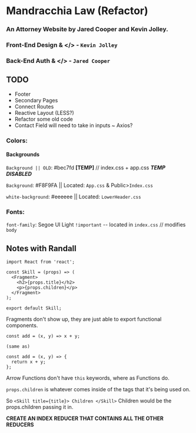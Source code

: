 # Mandracchia Law (Refactor)

### An Attorney Website by Jared Cooper and Kevin Jolley.

### Front-End Design & </> - `Kevin Jolley`

### Back-End Auth & </> - `Jared Cooper`

## TODO

- Footer
- Secondary Pages
- Connect Routes
- Reactive Layout (LESS?)
- Refactor some old code
- Contact Field will need to take in inputs ~ Axios?

### Colors:

#### Backgrounds

`Background || OLD`: #bec7fd **[TEMP]** // index.css + app.css **_TEMP DISABLED_**

`Background`: #F8F9FA || Located: `App.css` & Public>`Index.css`

`white-background`: #eeeeee || Located: `LowerHeader.css`

### Fonts:

`font-family`: Segoe UI Light `!important` -- located in `index.css` // modifies `body`

## Notes with Randall

```JS
import React from 'react';

const Skill = (props) => (
  <Fragment>
    <h2>{props.title}</h2>
    <p>{props.children}</p>
  </Fragment>
);

export default Skill;
```

Fragments don't show up, they are just able to export functional components.

```JS
const add = (x, y) => x + y;

(same as)

const add = (x, y) => {
  return x + y;
};
```

Arrow Functions don't have `this` keywords, where as Functions do.

`props.children` is whatever comes inside of the tags that it's being used on.

So `<Skill title={title}> Children </Skill>` Children would be the props.children passing it in.

**CREATE AN INDEX REDUCER THAT CONTAINS ALL THE OTHER REDUCERS**
